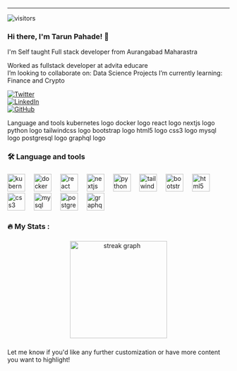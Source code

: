 
---
![visitors](https://visitor-badge.laobi.icu/badge?page_id=page.id)

### Hi there, **I'm Tarun Pahade!** 👋
I'm Self taught Full stack developer from Aurangabad Maharastra

Worked as fullstack developer at advita educare  
I’m looking to collaborate on: Data Science Projects
I’m currently learning: Finance and Crypto 


[![Twitter](https://img.shields.io/badge/Twitter-%231DA1F2.svg?logo=Twitter&logoColor=white)](https://x.com/TarunPahade)  
[![LinkedIn](https://img.shields.io/badge/LinkedIn-%230077B5.svg?logo=linkedin&logoColor=white)](https://www.linkedin.com/in/tarun-pahade-38b350236/)  
[![GitHub](https://img.shields.io/badge/GitHub-%2312100E.svg?logo=github&logoColor=white)](https://github.com/tarunpahade)



Language and tools
kubernetes logo  docker logo  react logo  nextjs logo  python logo  tailwindcss logo  bootstrap logo  html5 logo  css3 logo  mysql logo  postgresql logo  graphql logo

<h3 align="left">🛠 Language and tools</h3>

###

<div align="left">
  <img src="https://cdn.jsdelivr.net/gh/devicons/devicon/icons/kubernetes/kubernetes-plain.svg" height="40" alt="kubernetes logo"  />
  <img width="12" />
  <img src="https://cdn.jsdelivr.net/gh/devicons/devicon/icons/docker/docker-plain-wordmark.svg" height="40" alt="docker logo"  />
  <img width="12" />
  <img src="https://cdn.jsdelivr.net/gh/devicons/devicon/icons/react/react-original.svg" height="40" alt="react logo"  />
  <img width="12" />
  <img src="https://cdn.jsdelivr.net/gh/devicons/devicon/icons/nextjs/nextjs-original.svg" height="40" alt="nextjs logo"  />
  <img width="12" />
  <img src="https://cdn.jsdelivr.net/gh/devicons/devicon/icons/python/python-original.svg" height="40" alt="python logo"  />
  <img width="12" />
  <img src="https://cdn.jsdelivr.net/gh/devicons/devicon/icons/tailwindcss/tailwindcss-original-wordmark.svg" height="40" alt="tailwindcss logo"  />
  <img width="12" />
  <img src="https://cdn.jsdelivr.net/gh/devicons/devicon/icons/bootstrap/bootstrap-original.svg" height="40" alt="bootstrap logo"  />
  <img width="12" />
  <img src="https://cdn.jsdelivr.net/gh/devicons/devicon/icons/html5/html5-original.svg" height="40" alt="html5 logo"  />
  <img width="12" />
  <img src="https://cdn.jsdelivr.net/gh/devicons/devicon/icons/css3/css3-original.svg" height="40" alt="css3 logo"  />
  <img width="12" />
  <img src="https://cdn.jsdelivr.net/gh/devicons/devicon/icons/mysql/mysql-original.svg" height="40" alt="mysql logo"  />
  <img width="12" />
  <img src="https://cdn.jsdelivr.net/gh/devicons/devicon/icons/postgresql/postgresql-original.svg" height="40" alt="postgresql logo"  />
  <img width="12" />
  <img src="https://cdn.jsdelivr.net/gh/devicons/devicon/icons/graphql/graphql-plain.svg" height="40" alt="graphql logo"  />
</div>

###

<h3 align="left">🔥   My Stats :</h3>

###

<div align="center">
  <img src="https://streak-stats.demolab.com?user=tarunpahade&locale=en&mode=daily&theme=dark&hide_border=false&border_radius=5&order=3" height="220" alt="streak graph"  />
</div>

###  





Let me know if you'd like any further customization or have more content you want to highlight!
